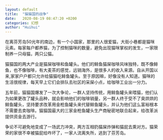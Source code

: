 ```yaml
---
layout: default
title:  "猫猫国的战争"
date:   2020-08-19 08:47:20 +0200
categories: 幻想
author: "Huihui"
---
```

在离芬芳岛50光年的南边，有一个小国家，那里的人很爱猫，大街小巷都是猫咪元素。每家每户都养猫，为了控制猫咪的数量，避免出现猫咪掌权的发生，一家限制养一只母猫，两只公猫。

猫猫国的两大产业是猫屎咖啡和鱼罐头。他们的鲱鱼猫屎咖啡风味独特，既不像鲱鱼，也不像咖啡，有大麦茶的感觉，远销海外，是很多人的收入来源。自从开国以来,家家户户都只允许给猫猫吃鲱鱼罐头。至于原因嘛，好像没有人知道。猫咪的生活很规律，每天早上它们会排队去社区的采屎小点，给咖啡工业出一分力。

五年前，猫猫国爆发了一次大争论，一群人坚持传统，用鲱鱼罐头来喂猫，他们认为如果更改了罐头品种，就会影响他们的咖啡销量，另一群人终于受不了臭烘烘的鲱鱼罐头，坚持要求改革用金枪鱼罐头来代替鲱鱼罐头，并认为他们这么富裕根本不需要去卖咖啡。猫猫国最大的三家金枪鱼罐头生产商秘密地联合起来，给改革派提供资金去游行。

争论不可避免地变成了一场武力冲突，两方互相扔猫屎炸弹和猫屁去熏对方。猫荣荣的家很不幸被猫屁给咋坏了，一家人流离失所，逃到了芬芳岛。
